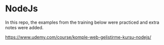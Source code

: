 # NodeJs

In this repo, the examples from the training below were practiced and extra notes were added.

https://www.udemy.com/course/komple-web-gelistirme-kursu-nodejs/
